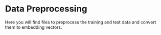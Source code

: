 Data Preprocessing
==================

Here you will find files to preprocess the training and test data and convert them to embedding vectors.
